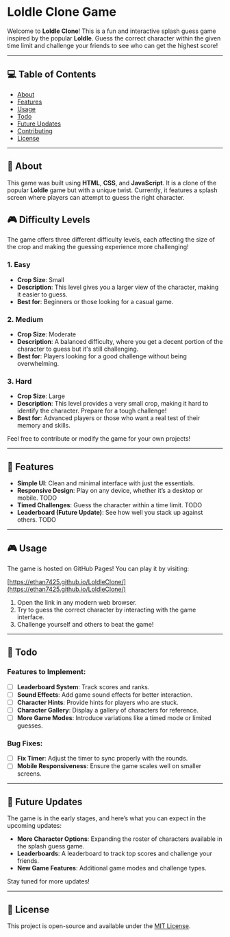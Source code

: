 # Loldle Clone Game

Welcome to **Loldle Clone**! This is a fun and interactive splash guess game inspired by the popular **Loldle**. Guess the correct character within the given time limit and challenge your friends to see who can get the highest score!

<!-- ![Game Screenshot](./assets/screenshot.png) -->

---

## 💻 Table of Contents

- [About](#about)
- [Features](#features)
- [Usage](#usage)
- [Todo](#todo)
- [Future Updates](#future-updates)
- [Contributing](#contributing)
- [License](#license)

---

## 📜 About

This game was built using **HTML**, **CSS**, and **JavaScript**. It is a clone of the popular **Loldle** game but with a unique twist. Currently, it features a splash screen where players can attempt to guess the right character.

## 🎮 Difficulty Levels

The game offers three different difficulty levels, each affecting the size of the crop and making the guessing experience more challenging!

### 1. **Easy**
- **Crop Size**: Small
- **Description**: This level gives you a larger view of the character, making it easier to guess.
- **Best for**: Beginners or those looking for a casual game.

### 2. **Medium**
- **Crop Size**: Moderate
- **Description**: A balanced difficulty, where you get a decent portion of the character to guess but it's still challenging.
- **Best for**: Players looking for a good challenge without being overwhelming.

### 3. **Hard**
- **Crop Size**: Large
- **Description**: This level provides a very small crop, making it hard to identify the character. Prepare for a tough challenge!
- **Best for**: Advanced players or those who want a real test of their memory and skills.

Feel free to contribute or modify the game for your own projects!

---

## 🔧 Features

- **Simple UI**: Clean and minimal interface with just the essentials.
- **Responsive Design**: Play on any device, whether it’s a desktop or mobile. TODO
- **Timed Challenges**: Guess the character within a time limit. TODO
- **Leaderboard (Future Update)**: See how well you stack up against others. TODO

---

## 🎮 Usage

The game is hosted on GitHub Pages! You can play it by visiting:

[https://ethan7425.github.io/LoldleClone/](https://ethan7425.github.io/LoldleClone/)

1. Open the link in any modern web browser.
2. Try to guess the correct character by interacting with the game interface.
3. Challenge yourself and others to beat the game!

---

## 📝 Todo

### Features to Implement:
- [ ] **Leaderboard System**: Track scores and ranks.
- [ ] **Sound Effects**: Add game sound effects for better interaction.
- [ ] **Character Hints**: Provide hints for players who are stuck.
- [ ] **Character Gallery**: Display a gallery of characters for reference.
- [ ] **More Game Modes**: Introduce variations like a timed mode or limited guesses.

### Bug Fixes:
- [ ] **Fix Timer**: Adjust the timer to sync properly with the rounds.
- [ ] **Mobile Responsiveness**: Ensure the game scales well on smaller screens.

---

## 🔄 Future Updates

The game is in the early stages, and here’s what you can expect in the upcoming updates:

- **More Character Options**: Expanding the roster of characters available in the splash guess game.
- **Leaderboards**: A leaderboard to track top scores and challenge your friends.
- **New Game Features**: Additional game modes and challenge types.

Stay tuned for more updates!

---

<!-- ## 🤝 Contributing

If you’d like to contribute to the project, feel free to fork the repository, make your changes, and submit a pull request. Contributions are always welcome!

### Steps to contribute:
1. Fork the repository.
2. Create a new branch for your feature.
3. Make your changes and test thoroughly.
4. Submit a pull request.

--- -->

## 📝 License

This project is open-source and available under the [MIT License](LICENSE).
